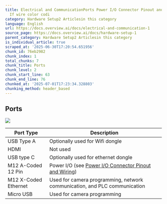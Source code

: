 ```yaml
---
title: Electrical and CommunicationPorts Power I/O Connector Pinout and Wiring Important
  If wire color codi
category: Hardware Setup2 Articlesin this category
language: English
url: https://docs.overview.ai/docs/electrical-and-communication-1
source_page: https://docs.overview.ai/docs/hardware-setup-1
parent_category: Hardware Setup2 Articlesin this category
is_individual_article: true
scraped_at: '2025-06-30T17:20:54.651956'
chunk_id: 76eb2982
chunk_index: 1
total_chunks: 7
chunk_title: Ports
chunk_level: 2
chunk_start_line: 63
chunk_end_line: 76
chunked_at: '2025-07-01T17:23:34.328803'
chunking_method: header_based
---
```


## Ports

![](https://cdn.document360.io/863daf20-40fe-49e9-9c91-e3c6cfba55d1/Images/Documentation/image\(139\).png)

Port Type| Description  
---|---  
USB Type A| Optionally used for Wifi dongle  
HDMI| Not used  
USB type C| Optionally used for ethernet dongle  
M12 A-Coded 12 Pin| Power I/O \(see [Power I/O Connector Pinout and Wiring](/v1/docs/electrical-and-communication-1#power-io-connector-pinout-and-wiring)\)  
M12 X-Coded Ethernet| Used for camera programming, network communication, and PLC communication  
Micro USB| Used for camera programming  
  